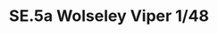 ---
title: "SE.5a Wolseley Viper  1/48"
price: 2030.00 
desc: "WEEKEND EDITION, SE.5a Wolseley Viper  1/48, razmera: 1/48"
img_path: "/assets/img/8454.jpg"
brand: AMMO
available: true
special_offer: false
new: false
soon: false
cat: "Plasticne-Makete"
subcat: "PM-EDUARD"
subsubcat: ""
sifra: "8454"
---